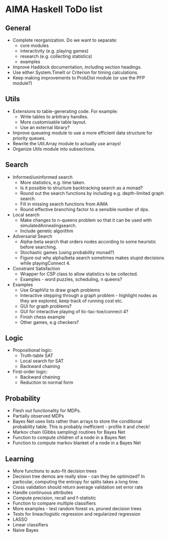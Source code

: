 # AIMA Haskell ToDo list

## General

- Complete reorganization. Do we want to separate:
  - core modules
  - interactivity (e.g. playing games)
  - research (e.g. collecting statistics)
  - examples
- Improve Haddock documentation, including section headings.
- Use either System.TimeIt or Criterion for timing calculations.
- Keep making improvements to ProbDist module (or use the PFP module?)

## Utils

- Extensions to table-generating code. For example:
  - Write tables to arbitrary handles.
  - More customisable table layout.
  - Use an external library?
- Improve queueing module to use a more efficient data structure for priority queues.
- Rewrite the Util.Array module to actually use arrays!
- Organize Utils module into subsections.

## Search

- Informed/uninformed search
  - More statistics, e.g. time taken.
  - Is it possible to structure backtracking search as a monad?
  - Round out the search functions by including e.g. depth-limited graph search.
  - Fill in missing search functions from AIMA
  - Round effective branching factor to a sensible number of dps.
- Local search
  - Make changes to n-queens problem so that it can be used with simulatedAnnealingsearch.
  - Include genetic algorithm
- Adversarial Search
  - Alpha-beta search that orders nodes according to some heuristic before searching.
  - Stochastic games (using probability monad?)
  - Figure out why alpha/beta search sometimes makes stupid decisions while playingConnect 4.
- Constraint Satisfaction
  - Wrapper for CSP class to allow statistics to be collected.
  - Examples - word puzzles, scheduling, n queens?
- Examples
  - Use GraphViz to draw graph problems
  - Interactive stepping through a graph problem - highlight nodes as they are explored, keep track of running cost etc.
  - GUI for graph problems?
  - GUI for interactive playing of tic-tac-toe/connect 4?
  - Finish chess example
  - Other games, e.g checkers?

## Logic

- Propositional logic:
  - Truth-table SAT
  - Local search for SAT
  - Backward chaining
- First-order logic:
  - Backward chaining
  - Reduction to normal form

## Probability

- Flesh out functionality for MDPs.
- Partially observed MDPs
- Bayes Net uses lists rather than arrays to store the conditional probability table. This is probably inefficient - profile it and check!
- Markov chain (Gibbs sampling) routines for Bayes Net
- Function to compute children of a node in a Bayes Net
- Function to compute markov blanket of a node in a Bayes Net

## Learning

- More functions to auto-fit decision trees
- Decision tree demos are really slow - can they be optimized? In particular, computing the entropy for splits takes a long time.
- Cross validation should return average validation set error rate
- Handle continuous attributes
- Compute precision, recall and f-statistic
- Function to compare multiple classifiers
- More examples - test random forest vs. pruned decision trees
- Tests for linear/logistic regression and regularized regression
- LASSO
- Linear classifiers
- Naive Bayes